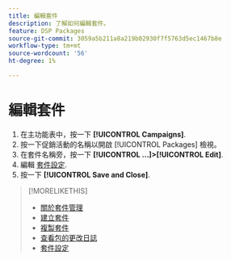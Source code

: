 ```yaml
---
title: 編輯套件
description: 了解如何編輯套件。
feature: DSP Packages
source-git-commit: 3059a5b211a8a219b02930f7f5763d5ec1467b8e
workflow-type: tm+mt
source-wordcount: '56'
ht-degree: 1%

---
```


# 編輯套件

1. 在主功能表中，按一下 **[!UICONTROL Campaigns]**.
1. 按一下促銷活動的名稱以開啟 [!UICONTROL Packages] 檢視。
1. 在套件名稱旁，按一下  **[!UICONTROL ...]>[!UICONTROL Edit]**.
1. 編輯 [套件設定](package-settings.md).
1. 按一下 **[!UICONTROL Save and Close]**.

>[!MORELIKETHIS]
>
>* [關於套件管理](package-about.md)
>* [建立套件](package-create.md)
>* [複製套件](package-duplicate.md)
>* [查看包的更改日誌](package-change-log.md)
>* [套件設定](package-settings.md)

